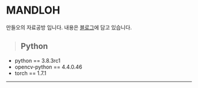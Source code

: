 # MANDLOH
만들오의 자료공방 입니다.
내용은 [블로그]에 담고 있습니다. 

> ## Python  
* python == 3.8.3rc1
* opencv-python == 4.4.0.46
* torch == 1.7.1
* * *
[블로그]:  https://mandloh.tistory.com
